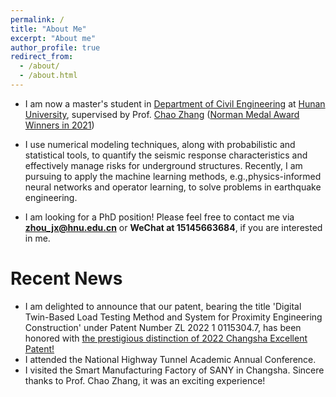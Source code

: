 ```yaml
---
permalink: /
title: "About Me"
excerpt: "About me"
author_profile: true
redirect_from: 
  - /about/
  - /about.html
---
```


- I am now a master's student in [Department of Civil Engineering](http://ce.hnu.edu.cn/index.htm) at [Hunan University](https://www.hnu.edu.cn/index.htm), supervised by Prof. [Chao Zhang](https://grzy.hnu.edu.cn/site/index/zhangchao.) ([Norman Medal Award Winners in 2021](https://www.asce.org/publications-and-news/civil-engineering-source/article/2021/07/15/zhang-and-lu-earn-2021-norman-medal))

- I use numerical modeling techniques, along with probabilistic and statistical tools, to quantify the seismic response characteristics and effectively manage risks for underground structures. Recently, I am pursuing to apply the machine learning methods, e.g.,physics-informed neural networks and operator learning,  to solve problems in earthquake engineering.

- I am looking for a PhD position! Please feel free to contact me via **zhou_jx@hnu.edu.cn** or **WeChat at 15145663684**, if you are interested in me.


Recent News
======
- I am delighted to announce that our patent, bearing the title 'Digital Twin-Based Load Testing Method and System for Proximity Engineering Construction' under Patent Number ZL 2022 1 0115304.7, has been honored with [the prestigious distinction of 2022 Changsha Excellent Patent!](http://csipo.changsha.gov.cn/zfxxgk/tzgg/202212/t20221201_10920213.html)
- I attended the National Highway Tunnel Academic Annual Conference. 
- I visited the Smart Manufacturing Factory of SANY in Changsha. Sincere thanks to Prof. Chao Zhang, it was an exciting experience! 